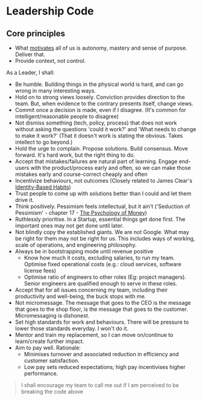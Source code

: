# Leadership Code

## Core principles

- What [motivates](https://www.youtube.com/watch?v=u6XAPnuFjJc) all of us is autonomy, mastery and sense of purpose. Deliver that.
- Provide context, not control.

As a Leader, I shall:

- Be humble. Building things in the physical world is hard, and can go wrong in many interesting ways.
- Hold on to strong views loosely. Conviction provides direction to the team. But, when evidence to the contrary presents itself, change views.
- Commit once a decision is made, even if I disagree. (It's common for intelligent/reasonable people to disagree)
- Not dismiss something (tech, policy, process) that does not work without asking the questions 'could it work?' and 'What needs to change to make it work?' (That it doesn't work is stating the obvious. Takes intellect to go beyond.)
- Hold the urge to complain. Propose solutions. Build consensus. Move forward. It's hard work, but the right thing to do.
- Accept that mistakes/failures are natural part of learning. Engage end-users with the product/process early and often, so we can make those mistakes early and course-correct cheaply and often
- Incentivize behaviours, not outcomes (Closely related to James Clear's [Identity-Based Habits](https://jamesclear.com/identity-based-habits))
- Trust people to come up with solutions better than I could and let them drive it.
- Think positively. Pessimism feels intellectual, but it ain't ('Seduction of Pessimism' - chapter 17 - [The Psychology of Money](https://www.amazon.co.uk/Psychology-Money-Timeless-lessons-happiness-ebook/dp/B084HJSJJ2))
- Ruthlessly prioritise. In a Startup, essential things get done first. The important ones may not get done until later.
- Not blindly copy the established giants. We are not Google. What may be right for them may not be right for us. This includes ways of working, scale of operations, and engineering philosophy.
- Always be in bootstrapping mode until revenue positive
  - Know how much it costs, excluding salaries, to run my team. Optimise fixed operational costs (e.g.: cloud services, software license fees)
  - Optimise ratio of engineers to other roles (Eg: project managers). Senior engineers are qualified enough to serve in these roles.
- Accept that for all issues concerning my team, including their productivity and well-being, the buck stops with me.
- Not micromessage. The message that goes to the CEO is the message that goes to the shop floor, is the message that goes to the customer. Micromessaging is dishonest.
- Set high standards for work and behaviours. There will be pressure to lower those standards everyday. I won't do it.
- Mentor and train my replacement, so I can move on/continue to learn/create further impact.
- Aim to pay well. Rationale:
  - Minimises turnover and associated reduction in efficiency and customer satisfaction. 
  - Low pay sets reduced expectations; high pay incentivises higher performance.

> I shall encourage my team to call me out if I am perceived to be breaking the code above